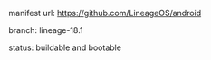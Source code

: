 manifest url:
https://github.com/LineageOS/android

branch:
lineage-18.1

status:
buildable and bootable
